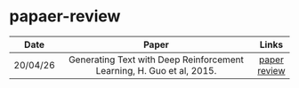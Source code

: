 # papaer-review
|Date|Paper|Links|
|:----:|:-------:|:----:|
|20/04/26|Generating Text with Deep Reinforcement Learning, H. Guo et al, 2015.|[paper](https://arxiv.org/abs/1510.09202)<br>[review](https://github.com/lee-wonho/papaer-review/blob/main/Generating%20Text%20with%20Deep%20Reinforcement%20Learning%2C%20H.%20Guo%20et%20al%2C%202015..pdf)|
